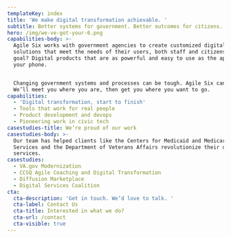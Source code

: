 ```yaml
---
templateKey: index
title: 'We make digital transformation achievable. '
subtitle: Better systems for government. Better outcomes for citizens.
hero: /img/we-ve-got-your-6.png
capabilities-body: >-
  Agile Six works with government agencies to create customized digital
  solutions that meet the needs of their users, both staff and citizens. The end
  goal? Digital products that are as powerful and easy to use as the apps on
  your phone.


  Changing government systems and processes can be tough. Agile Six can help.
  We’ll meet you where you are, then get you where you want to go.
capabilities:
  - 'Digital transformation, start to finish'
  - Tools that work for real people
  - Product development and devops
  - Pioneering work in civic tech
casestudies-title: We’re proud of our work
casestudies-body: >-
  Our team has helped clients like the Centers for Medicaid and Medicare
  Services and the Department of Veterans Affairs revolutionize their digital
  services.
casestudies:
  - VA.gov Modernization
  - CCSQ Agile Coaching and Digital Transformation
  - Diffusion Marketplace
  - Digital Services Coalition
cta:
  cta-description: 'Get in touch. We’d love to talk. '
  cta-label: Contact Us
  cta-title: Interested in what we do?
  cta-url: /contact
  cta-visible: true
---
```


